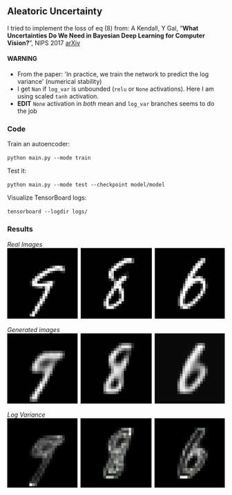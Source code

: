 ## Aleatoric Uncertainty
I tried to implement the loss of eq (8) from: A Kendall, Y Gal, “**What Uncertainties Do We Need in Bayesian Deep Learning for Computer Vision?**”, NIPS 2017 [arXiv](https://arxiv.org/abs/1703.04977)

#### WARNING
  - From the paper: 'In practice, we train the network to predict the log variance' (numerical stability)
  - I get `Nan` if `log_var` is unbounded (`relu` or `None` activations). Here I am using scaled `tanh` activation.
  - **EDIT** `None` activation in *both* mean and `log_var` branches seems to do the job

### Code

Train an autoencoder:

`
python main.py --mode train
`

Test it:

`
python main.py --mode test --checkpoint model/model
`

Visualize TensorBoard logs:

`
tensorboard --logdir logs/
`

###  Results

*Real Images*
![images](./pics/aleatoric_real.png)

*Generated images*
![images](./pics/aleatoric_generated.png)

*Log Variance*
![images](./pics/aleatoric_uncertainty.png)


